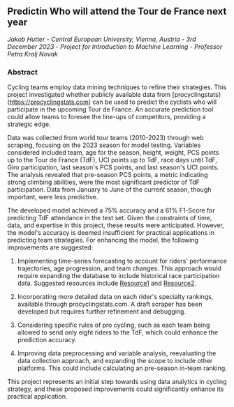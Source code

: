 ## Predictin Who will attend the Tour de France next year
_Jakob Hutter_ - _Central European University, Vienna, Austria_ - _3rd December 2023_ - _Project for Introduction to Machine Learning_ - _Professor Petra Kralj Novak_
  
### Abstract

Cycling teams employ data mining techniques to refine their strategies. This project investigated whether publicly available data from [procyclingstats}(https://procyclingstats.com) can be used to predict the cyclists who will participate in the upcoming Tour de France. An accurate prediction tool could allow teams to foresee the line-ups of competitors, providing a strategic edge.

Data was collected from world tour teams (2010-2023) through web scraping, focusing on the 2023 season for model testing. Variables considered included team, age for the season, height, weight, PCS points up to the Tour de France (TdF), UCI points up to TdF, race days until TdF, Giro participation, last season's PCS points, and last season's UCI points. The analysis revealed that pre-season PCS points, a metric indicating strong climbing abilities, were the most significant predictor of TdF participation. Data from January to June of the current season, though important, were less predictive.

The developed model achieved a 75% accuracy and a 61% F1-Score for predicting TdF attendance in the test set. Given the constraints of time, data, and expertise in this project, these results were anticipated. However, the model's accuracy is deemed insufficient for practical applications in predicting team strategies. For enhancing the model, the following improvements are suggested:

1. Implementing time-series forecasting to account for riders' performance trajectories, age progression, and team changes. This approach would require expanding the database to include historical race participation data. Suggested resources include [Resource1](https://arxiv.org/pdf/1909.07872.pdf) and [Resource2](https://content.iospress.com/download/journal-of-sports-analytics/jsa200463?id=journal-of-sports-analytics%2Fjsa200463).

2. Incorporating more detailed data on each rider's specialty rankings, available through procyclingstats.com. A draft scraper has been developed but requires further refinement and debugging.

3. Considering specific rules of pro cycling, such as each team being allowed to send only eight riders to the TdF, which could enhance the prediction accuracy.

4. Improving data preprocessing and variable analysis, reevaluating the data collection approach, and expanding the scope to include other platforms. This could include calculating an pre-season in-team ranking.

This project represents an initial step towards using data analytics in cycling strategy, and these proposed improvements could significantly enhance its practical application.



